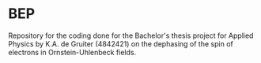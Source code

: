 # BEP

Repository for the coding done for the Bachelor's thesis project for Applied Physics by K.A. de Gruiter (4842421) on the dephasing of the spin of electrons in Ornstein-Uhlenbeck fields.

